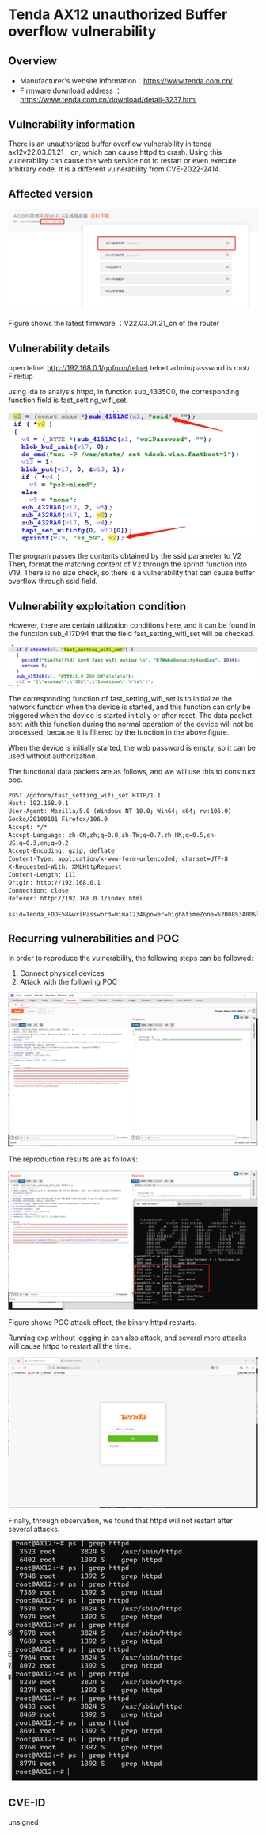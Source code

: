 # Tenda AX12 unauthorized Buffer overflow vulnerability
## Overview
- Manufacturer's website information：https://www.tenda.com.cn/
- Firmware download address ：https://www.tenda.com.cn/download/detail-3237.html

## Vulnerability information
There is an unauthorized buffer overflow vulnerability in tenda ax12v22.03.01.21 _ cn, which can cause httpd to crash. Using this vulnerability can cause the web service not to restart or even execute arbitrary code.
It is a different vulnerability from CVE-2022-2414.
## Affected version

![](pic/1.png "")

Figure shows the latest firmware ：V22.03.01.21_cn of the router
## Vulnerability details
open telnet  http://192.168.0.1/goform/telnet
telnet admin/password is root/ Fireitup

using ida to analysis httpd, in function sub_4335C0, the corresponding function field is fast_setting_wifi_set.

![](pic/code.png "")

The program passes the contents obtained by the ssid parameter to V2
Then, format the matching content of V2 through the sprintf function into V19.
There is no size check, so there is a vulnerability that can cause buffer overflow through ssid field.

## Vulnerability exploitation condition
However, there are certain utilization conditions here, and it can be found in the function sub_417D94 that the field fast_setting_wifi_set will be checked.

![](pic/c1.png "")

The corresponding function of fast_setting_wifi_set is to initialize the network function when the device is started, and this function can only be triggered when the device is started initially or after reset. The data packet sent with this function during the normal operation of the device will not be processed, because it is filtered by the function in the above figure.

When the device is initially started, the web password is empty, so it can be used without authorization.

The functional data packets are as follows, and we will use this to construct poc.

```http
POST /goform/fast_setting_wifi_set HTTP/1.1
Host: 192.168.0.1
User-Agent: Mozilla/5.0 (Windows NT 10.0; Win64; x64; rv:106.0) Gecko/20100101 Firefox/106.0
Accept: */*
Accept-Language: zh-CN,zh;q=0.8,zh-TW;q=0.7,zh-HK;q=0.5,en-US;q=0.3,en;q=0.2
Accept-Encoding: gzip, deflate
Content-Type: application/x-www-form-urlencoded; charset=UTF-8
X-Requested-With: XMLHttpRequest
Content-Length: 111
Origin: http://192.168.0.1
Connection: close
Referer: http://192.168.0.1/index.html

ssid=Tenda_FDDE58&wrlPassword=mima1234&power=high&timeZone=%2B08%3A00&loginPwd=70ebc4f9c9d22827a5874d1bb6f06abd
```

## Recurring vulnerabilities and POC
In order to reproduce the vulnerability, the following steps can be followed:
1. Connect physical devices
2. Attack with the following POC

![](pic/poc.png "")

The reproduction results are as follows:

![](pic/effect.png "")


Figure shows POC attack effect, the binary httpd restarts.

Running exp without logging in can also attack, and several more attacks will cause httpd to restart all the time.

![](pic/login.png "")

Finally, through observation, we found that httpd will not restart after several attacks.

![](pic/effect2.png "")


## CVE-ID
unsigned
